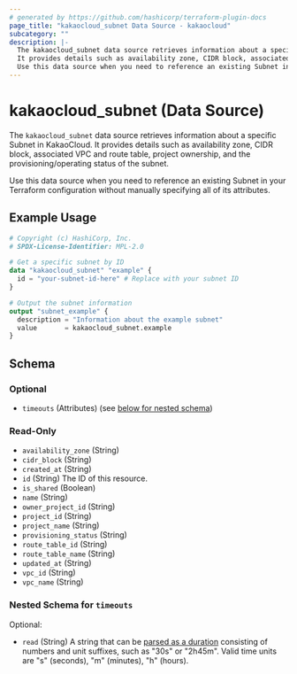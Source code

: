 ```yaml
---
# generated by https://github.com/hashicorp/terraform-plugin-docs
page_title: "kakaocloud_subnet Data Source - kakaocloud"
subcategory: ""
description: |-
  The kakaocloud_subnet data source retrieves information about a specific Subnet in KakaoCloud.
  It provides details such as availability zone, CIDR block, associated VPC and route table, project ownership, and the provisioning/operating status of the subnet.
  Use this data source when you need to reference an existing Subnet in your Terraform configuration without manually specifying all of its attributes.
---
```


# kakaocloud_subnet (Data Source)

The `kakaocloud_subnet` data source retrieves information about a specific Subnet in KakaoCloud.
It provides details such as availability zone, CIDR block, associated VPC and route table, project ownership, and the provisioning/operating status of the subnet.

Use this data source when you need to reference an existing Subnet in your Terraform configuration without manually specifying all of its attributes.

## Example Usage

```terraform
# Copyright (c) HashiCorp, Inc.
# SPDX-License-Identifier: MPL-2.0

# Get a specific subnet by ID
data "kakaocloud_subnet" "example" {
  id = "your-subnet-id-here" # Replace with your subnet ID
}

# Output the subnet information
output "subnet_example" {
  description = "Information about the example subnet"
  value       = kakaocloud_subnet.example
}
```

<!-- schema generated by tfplugindocs -->
## Schema

### Optional

- `timeouts` (Attributes) (see [below for nested schema](#nestedatt--timeouts))

### Read-Only

- `availability_zone` (String)
- `cidr_block` (String)
- `created_at` (String)
- `id` (String) The ID of this resource.
- `is_shared` (Boolean)
- `name` (String)
- `owner_project_id` (String)
- `project_id` (String)
- `project_name` (String)
- `provisioning_status` (String)
- `route_table_id` (String)
- `route_table_name` (String)
- `updated_at` (String)
- `vpc_id` (String)
- `vpc_name` (String)

<a id="nestedatt--timeouts"></a>
### Nested Schema for `timeouts`

Optional:

- `read` (String) A string that can be [parsed as a duration](https://pkg.go.dev/time#ParseDuration) consisting of numbers and unit suffixes, such as "30s" or "2h45m". Valid time units are "s" (seconds), "m" (minutes), "h" (hours).
